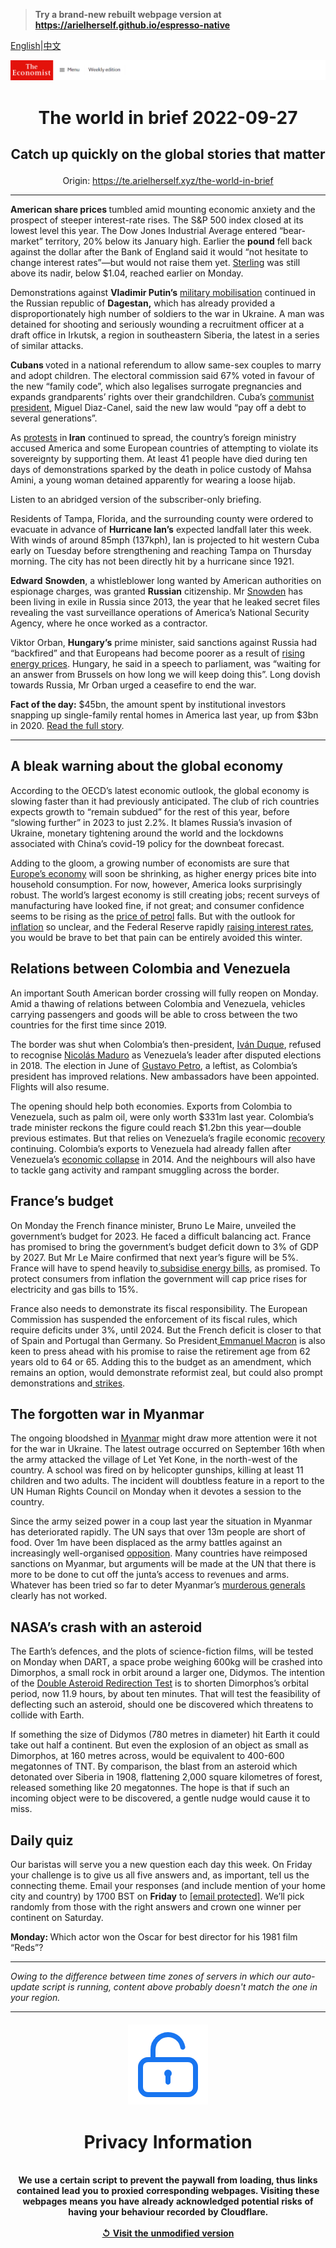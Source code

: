 > **Try a brand-new rebuilt webpage version at https://arielherself.github.io/espresso-native**

[English](https://github.com/arielherself/espresso/blob/main/README.md)|[中文](https://github-com.translate.goog/arielherself/espresso/blob/main/README.md?_x_tr_sl=en&_x_tr_tl=zh-CN&_x_tr_hl=zh-CN&_x_tr_pto=wapp)



![The Economist](menubar.png)

# <p align="center">The world in brief 2022-09-27</p>

## <p align="center">Catch up quickly on the global stories that matter</p>

<p align="center">Origin: <a href="https://te.arielherself.xyz/the-world-in-brief">https://te.arielherself.xyz/the-world-in-brief</a><hr>

<strong>American share prices </strong>tumbled amid mounting economic anxiety and the prospect of steeper interest-rate rises. The S&amp;P 500 index closed at its lowest level this year. The Dow Jones Industrial Average entered “bear-market” territory, 20% below its January high. Earlier the <strong>pound</strong> fell back against the dollar after the Bank of England said it would “not hesitate to change interest rates”—but would not raise them yet. [Sterling](https://te.arielherself.xyz/britain/2022/09/26/the-pound-is-plumbing-near-historical-depths-why) was still above its nadir, below $1.04, reached earlier on Monday.

Demonstrations against <strong>Vladimir Putin’s</strong> [military mobilisation](https://te.arielherself.xyz/europe/2022/09/21/vladimir-putin-declares-a-partial-mobilisation) continued in the Russian republic of <strong>Dagestan,</strong> which has already provided a disproportionately high number of soldiers to the war in Ukraine. A man was detained for shooting and seriously wounding a recruitment officer at a draft office in Irkutsk, a region in southeastern Siberia, the latest in a series of similar attacks.

<strong>Cubans </strong>voted in a national referendum to allow same-sex couples to marry and adopt children. The electoral commission said 67% voted in favour of the new “family code”, which also legalises surrogate pregnancies and expands grandparents’ rights over their grandchildren. Cuba’s [communist president](https://te.arielherself.xyz/the-americas/2022/03/26/cubas-dictatorship-has-a-cultural-opposition-that-it-cant-tolerate), Miguel Diaz-Canel, said the new law would “pay off a debt to several generations”.

As [protests](https://te.arielherself.xyz/middle-east-and-africa/2022/09/22/why-iranian-women-are-burning-their-hijabs) in<strong> Iran</strong> continued to spread, the country’s foreign ministry accused America and some European countries of attempting to violate its sovereignty by supporting them. At least 41 people have died during ten days of demonstrations sparked by the death in police custody of Mahsa Amini, a young woman detained apparently for wearing a loose hijab.

Listen to an abridged version of the subscriber-only briefing.

Residents of Tampa, Florida, and the surrounding county were ordered to evacuate in advance of <strong>Hurricane Ian’s</strong> expected landfall later this week. With winds of around 85mph (137kph), Ian is projected to hit western Cuba early on Tuesday before strengthening and reaching Tampa on Thursday morning. The city has not been directly hit by a hurricane since 1921.

<strong>Edward</strong> <strong>Snowden</strong>, a whistleblower long wanted by American authorities on espionage charges, was granted <strong>Russian</strong> citizenship. Mr [Snowden](https://te.arielherself.xyz/books-and-arts/2017/01/14/how-edward-snowden-changed-history) has been living in exile in Russia since 2013, the year that he leaked secret files revealing the vast surveillance operations of America’s National Security Agency, where he once worked as a contractor.

Viktor Orban, <strong>Hungary’s</strong> prime minister, said sanctions against Russia had “backfired” and that Europeans had become poorer as a result of [rising energy prices](https://te.arielherself.xyz/leaders/2022/09/08/how-to-deal-with-europes-energy-crisis). Hungary, he said in a speech to parliament, was “waiting for an answer from Brussels on how long we will keep doing this”. Long dovish towards Russia, Mr Orban urged a ceasefire to end the war.

<strong>Fact of the day:</strong> $45bn, the amount spent by institutional investors snapping up single-family rental homes in America last year, up from $3bn in 2020. [Read the full story](https://te.arielherself.xyz/finance-and-economics/2022/09/22/why-wall-street-is-snapping-up-family-homes).

----------

## A bleak warning about the global economy

According to the OECD’s latest economic outlook, the global economy is slowing faster than it had previously anticipated. The club of rich countries expects growth to “remain subdued” for the rest of this year, before “slowing further” in 2023 to just 2.2%. It blames Russia’s invasion of Ukraine, monetary tightening around the world and the lockdowns associated with China’s covid-19 policy for the downbeat forecast.

Adding to the gloom, a growing number of economists are sure that [Europe’s economy](https://te.arielherself.xyz/finance-and-economics/2022/08/31/europe-is-heading-for-recession-how-bad-will-it-be) will soon be shrinking, as higher energy prices bite into household consumption. For now, however, America looks surprisingly robust. The world’s largest economy is still creating jobs; recent surveys of manufacturing have looked fine, if not great; and consumer confidence seems to be rising as the [price of petrol](https://te.arielherself.xyz/graphic-detail/2022/09/16/the-falling-cost-of-petrol-is-good-news-for-joe-biden) falls. But with the outlook for [inflation](https://te.arielherself.xyz/finance-and-economics/2022/08/05/for-a-change-american-inflation-is-lower-than-expected) so unclear, and the Federal Reserve rapidly [raising interest rates](https://te.arielherself.xyz/finance-and-economics/2022/09/21/as-america-raises-rates-the-rest-of-the-world-bears-the-pain), you would be brave to bet that pain can be entirely avoided this winter.

## Relations between Colombia and Venezuela

An important South American border crossing will fully reopen on Monday. Amid a thawing of relations between Colombia and Venezuela, vehicles carrying passengers and goods will be able to cross between the two countries for the first time since 2019. 

The border was shut when Colombia’s then-president, [Iván Duque](https://te.arielherself.xyz/the-americas/2019/06/20/can-colombias-president-ivan-duque-find-his-feet), refused to recognise [Nicol](https://te.arielherself.xyz/the-americas/2022/08/18/venezuelas-dictator-is-less-isolated-than-he-once-was)[á](https://te.arielherself.xyz/the-americas/2019/06/20/can-colombias-president-ivan-duque-find-his-feet)[s Maduro](https://te.arielherself.xyz/the-americas/2022/08/18/venezuelas-dictator-is-less-isolated-than-he-once-was) as Venezuela’s leader after disputed elections in 2018. The election in June of [Gustavo Petro](https://te.arielherself.xyz/the-economist-explains/2022/08/06/who-is-gustavo-petro), a leftist, as Colombia’s president has improved relations. New ambassadors have been appointed. Flights will also resume.

The opening should help both economies. Exports from Colombia to Venezuela, such as palm oil, were only worth $331m last year. Colombia’s trade minister reckons the figure could reach $1.2bn this year—double previous estimates. But that relies on Venezuela’s fragile economic [recovery](https://te.arielherself.xyz/briefing/2019/01/31/how-venezuelas-economy-can-recover-from-the-maduro-regime) continuing. Colombia’s exports to Venezuela had already fallen after Venezuela’s [economic collapse](https://te.arielherself.xyz/the-americas/2015/01/22/empty-shelves-and-rhetoric) in 2014. And the neighbours will also have to tackle gang activity and rampant smuggling across the border.

## France’s budget

On Monday the French finance minister, Bruno Le Maire, unveiled the government’s budget for 2023. He faced a difficult balancing act. France has promised to bring the government’s budget deficit down to 3% of GDP by 2027. But Mr Le Maire confirmed that next year’s figure will be 5%. France will have to spend heavily to[ subsidise energy bills](https://te.arielherself.xyz/europe/2022/09/05/europe-scrambles-to-protect-citizens-from-sky-high-energy-prices), as promised. To protect consumers from inflation the government will cap price rises for electricity and gas bills to 15%. 

France also needs to demonstrate its fiscal responsibility. The European Commission has suspended the enforcement of its fiscal rules, which require deficits under 3%, until 2024. But the French deficit is closer to that of Spain and Portugal than Germany. So President[ Emmanuel Macron](https://te.arielherself.xyz/europe/2022/09/15/frances-president-emmanuel-macron-gets-back-to-work) is also keen to press ahead with his promise to raise the retirement age from 62 years old to 64 or 65. Adding this to the budget as an amendment, which remains an option, would demonstrate reformist zeal, but could also prompt demonstrations and[ strikes](https://te.arielherself.xyz/europe/2019/09/12/another-french-president-tries-pension-reform).

## The forgotten war in Myanmar

The ongoing bloodshed in [Myanmar](https://te.arielherself.xyz/the-economist-reads/2022/06/23/the-seven-books-to-read-about-myanmar) might draw more attention were it not for the war in Ukraine. The latest outrage occurred on September 16th when the army attacked the village of Let Yet Kone, in the north-west of the country. A school was fired on by helicopter gunships, killing at least 11 children and two adults. The incident will doubtless feature in a report to the UN Human Rights Council on Monday when it devotes a session to the country. 

Since the army seized power in a coup last year the situation in Myanmar has deteriorated rapidly. The UN says that over 13m people are short of food. Over 1m have been displaced as the army battles against an increasingly well-organised [opposition](https://te.arielherself.xyz/leaders/2022/08/18/myanmars-shadow-government-deserves-more-help). Many countries have reimposed sanctions on Myanmar, but arguments will be made at the UN that there is more to be done to cut off the junta’s access to revenues and arms. Whatever has been tried so far to deter Myanmar’s [murderous generals](https://te.arielherself.xyz/asia/2022/07/28/myanmars-brutal-junta-has-brought-back-the-death-penalty) clearly has not worked.

## NASA’s crash with an asteroid

The Earth’s defences, and the plots of science-fiction films, will be tested on Monday when DART, a space probe weighing 600kg will be crashed into Dimorphos, a small rock in orbit around a larger one, Didymos. The intention of the [Double Asteroid Redirection Test](https://te.arielherself.xyz/science-and-technology/an-exploration-of-earths-defences-will-launch-next-month/21805517) is to shorten Dimorphos’s orbital period, now 11.9 hours, by about ten minutes. That will test the feasibility of deflecting such an asteroid, should one be discovered which threatens to collide with Earth. 

If something the size of Didymos (780 metres in diameter) hit Earth it could take out half a continent. But even the explosion of an object as small as Dimorphos, at 160 metres across, would be equivalent to 400-600 megatonnes of TNT. By comparison, the blast from an asteroid which detonated over Siberia in 1908, flattening 2,000 square kilometres of forest, released something like 20 megatonnes. The hope is that if such an incoming object were to be discovered, a gentle nudge would cause it to miss.

## Daily quiz

Our baristas will serve you a new question each day this week. On Friday your challenge is to give us all five answers and, as important, tell us the connecting theme. Email your responses (and include mention of your home city and country) by 1700 BST on <strong>Friday</strong> to [<span class="__cf_email__" data-cfemail="1445617d6e516764667167677b5471777b7a7b797d67603a777b79">[email&#160;protected]</span>](https://mail.google.com/mail/?view=cm&amp;fs=1&amp;tf=1&amp;to=QuizEspresso@te.arielherself.xyz). We’ll pick randomly from those with the right answers and crown one winner per continent on Saturday.

<strong>Monday: </strong>Which actor won the Oscar for best director for his 1981 film “Reds”?

----------

*Owing to the difference between time zones of servers in which our auto-update script is running, content above probably doesn't match the one in your region.*

|<br><div align="center"><img src="unlock.png" /><h1>Privacy Information</h1></div></br>We use a certain script to prevent the paywall from loading, thus links contained lead you to proxied corresponding webpages. Visiting these webpages means you have already acknowledged potential risks of having your behaviour recorded by Cloudflare.<br><br>[&#x21BA; Visit the unmodified version](README.raw.md)<br><br>|
|-----|
